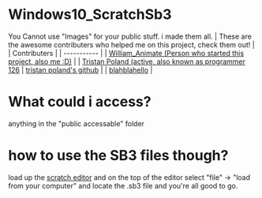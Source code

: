 # Windows10_ScratchSb3
You Cannot use "Images" for your public stuff. i made them all.
| These are the awesome contributers who helped me on this project, check them out! |
 	| Contributers |
| ----------- |
| [William_Animate (Person who started this project, also me :D)](https://scratch.mit.edu/users/william_animate/) |
| [Tristan Poland (active, also known as programmer 126](https://scratch.mit.edu/users/programmer126/)
| [tristan poland's github](https://github.com/tristanpoland/) |
| [blahblahello](Scratch.mit.edu/users/blahblahello/) |
# What could i access?
anything in the "public accessable" folder
# how to use the SB3 files though?
load up the [scratch editor](https://scratch.mit.edu/projects/editor) and on the top of the editor select "file" -> "load from your computer" and locate the .sb3 file and you're all good to go.
